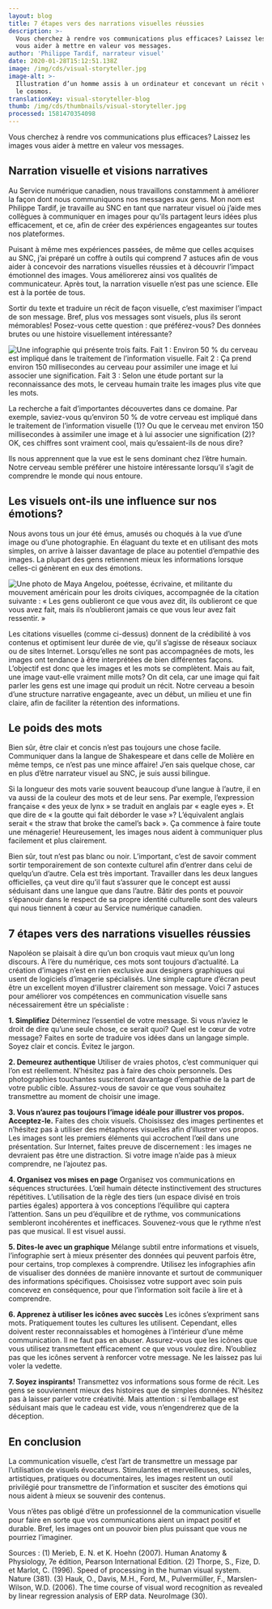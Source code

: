 ```yaml
---
layout: blog
title: 7 étapes vers des narrations visuelles réussies
description: >-
  Vous cherchez à rendre vos communications plus efficaces? Laissez les images
  vous aider à mettre en valeur vos messages.
author: 'Philippe Tardif, narrateur visuel'
date: 2020-01-28T15:12:51.138Z
image: /img/cds/visual-storyteller.jpg
image-alt: >-
  Illustration d’un homme assis à un ordinateur et concevant un récit visuel sur
  le cosmos.
translationKey: visual-storyteller-blog
thumb: /img/cds/thumbnails/visual-storyteller.jpg
processed: 1581470354098
---
```

Vous cherchez à rendre vos communications plus efficaces? Laissez les images vous aider à mettre en valeur vos messages.

## Narration visuelle et visions narratives

Au Service numérique canadien, nous travaillons constamment à améliorer la façon dont nous communiquons nos messages aux gens. Mon nom est Philippe Tardif, je travaille au SNC en tant que narrateur visuel où j’aide mes collègues à communiquer en images pour qu’ils partagent leurs idées plus efficacement, et ce, afin de créer des expériences engageantes sur toutes nos plateformes. 

Puisant à même mes expériences passées, de même que celles acquises au SNC, 
j’ai préparé un coffre à outils qui comprend 7 astuces afin de vous aider à concevoir des narrations visuelles réussies et à découvrir l’impact émotionnel des images. Vous améliorerez ainsi vos qualités de communicateur. Après tout, la narration visuelle n’est pas une science. Elle est à la portée de tous.

Sortir du texte et traduire un récit de façon visuelle, c’est maximiser l’impact de son message. Bref, plus vos messages sont visuels, plus ils seront mémorables! Posez-vous cette question : que préférez-vous? Des données brutes ou une histoire visuellement intéressante?

![Une infographie qui présente trois faits. Fait 1 : Environ 50 % du cerveau est impliqué dans le traitement de l’information visuelle. Fait 2 : Ça prend environ 150 millisecondes au cerveau pour assimiler une image et lui associer une signification. Fait 3 : Selon une étude portant sur la reconnaissance des mots, le cerveau humain traite les images plus vite que les mots.](/img/cds/visual-storyteller-infographic-fr.jpeg)

La recherche a fait d’importantes découvertes dans ce domaine. Par exemple, saviez-vous qu’environ 50 % de votre cerveau est impliqué dans le traitement de l’information visuelle (1)? Ou que le cerveau met environ 150 millisecondes à assimiler une image et à lui associer une signification (2)? OK, ces chiffres sont vraiment cool, mais qu’essaient-ils de nous dire?

Ils nous apprennent que la vue est le sens dominant chez l’être humain. Notre cerveau semble préférer une histoire intéressante lorsqu’il s’agit de comprendre le monde qui nous entoure.

## Les visuels ont-ils une influence sur nos émotions?

Nous avons tous un jour été émus, amusés ou choqués à la vue d’une image ou d’une photographie. En élaguant du texte et en utilisant des mots simples, on arrive à laisser davantage de place au potentiel d’empathie des images. La plupart des gens retiennent mieux les informations lorsque celles-ci génèrent en eux des émotions.

![Une photo de Maya Angelou, poétesse, écrivaine, et militante du mouvement américain pour les droits civiques, accompagnée de la citation suivante : « Les gens oublieront ce que vous avez dit, ils oublieront ce que vous avez fait, mais ils n’oublieront jamais ce que vous leur avez fait ressentir. »](/img/cds/maya-angelou-quote-fr.jpeg)

Les citations visuelles (comme ci-dessus) donnent de la crédibilité à vos contenus et optimisent leur durée de vie, qu’il s’agisse de réseaux sociaux ou de sites Internet. Lorsqu’elles ne sont pas accompagnées de mots, les images ont tendance à être interprétées de bien différentes façons. L’objectif est donc que les images et les mots se complètent. Mais au fait, une image vaut-elle vraiment mille mots? On dit cela, car une image qui fait parler les gens est une image qui produit un récit. Notre cerveau a besoin d’une structure narrative engageante, avec un début, un milieu et une fin claire, afin de faciliter la rétention des informations.  

## Le poids des mots

Bien sûr, être clair et concis n’est pas toujours une chose facile. Communiquer dans la langue de Shakespeare et dans celle de Molière en même temps, ce n’est pas une mince affaire! J’en sais quelque chose, car en plus d’être narrateur visuel au SNC, je suis aussi bilingue.

Si la longueur des mots varie souvent beaucoup d’une langue à l’autre, il en va aussi de la couleur des mots et de leur sens. Par exemple, l’expression française « des yeux de lynx » se traduit en anglais par « eagle eyes ». Et que dire de « la goutte qui fait déborder le vase »? L’équivalent anglais serait « the straw that broke the camel’s back ». Ça commence à faire toute une ménagerie! Heureusement, les images nous aident à communiquer plus facilement et plus clairement.

Bien sûr, tout n’est pas blanc ou noir. L’important, c’est de savoir comment sortir temporairement de son contexte culturel afin d’entrer dans celui de quelqu’un d’autre. Cela est très important. Travailler dans les deux langues officielles, ça veut dire qu’il faut s’assurer que le concept est aussi séduisant dans une langue que dans l’autre. Bâtir des ponts et pouvoir s’épanouir dans le respect de sa propre identité culturelle sont des valeurs qui nous tiennent à cœur au Service numérique canadien.

## 7 étapes vers des narrations visuelles réussies

Napoléon se plaisait à dire qu’un bon croquis vaut mieux qu’un long discours. À l’ère du numérique, ces mots sont toujours d’actualité. La création d’images n’est en rien exclusive aux designers graphiques qui usent de logiciels d’imagerie spécialisés. Une simple capture d’écran peut être un excellent moyen d’illustrer clairement son message. Voici 7 astuces pour améliorer vos compétences en communication visuelle sans nécessairement être un spécialiste : 

**1. Simplifiez**
Déterminez l’essentiel de votre message. Si vous n’aviez le droit de dire qu’une seule chose, ce serait quoi? Quel est le cœur de votre message? Faites en sorte de traduire vos idées dans un langage simple. Soyez clair et concis. Évitez le jargon.

**2. Demeurez authentique** 
Utiliser de vraies photos, c’est communiquer qui l’on est réellement. N’hésitez pas à faire des choix personnels. Des photographies touchantes susciteront davantage d’empathie de la part de votre public cible. Assurez-vous de savoir ce que vous souhaitez transmettre au moment de choisir une image.

**3. Vous n’aurez pas toujours l’image idéale pour illustrer vos propos. Acceptez-le.**
Faites des choix visuels. Choisissez des images pertinentes et n’hésitez pas à utiliser des métaphores visuelles afin d’illustrer vos propos. Les images sont les premiers éléments qui accrochent l’œil dans une présentation. Sur Internet, faites preuve de discernement : les images ne devraient pas être une distraction. Si votre image n’aide pas à mieux comprendre, ne l’ajoutez pas.

**4. Organisez vos mises en page**
Organisez vos communications en séquences structurées. L’œil humain détecte instinctivement des structures répétitives. L’utilisation de la règle des tiers (un espace divisé en trois parties égales) apportera à vos conceptions l’équilibre qui captera l’attention. Sans un peu d’équilibre et de rythme, vos communications sembleront incohérentes et inefficaces. Souvenez-vous que le rythme n’est pas que musical. Il est visuel aussi.

**5. Dites-le avec un graphique**
Mélange subtil entre informations et visuels, l’infographie sert à mieux présenter des données qui peuvent parfois être, pour certains, trop complexes à comprendre. Utilisez les infographies afin de visualiser des données de manière innovante et surtout de communiquer des informations spécifiques. Choisissez votre support avec soin puis concevez en conséquence, pour que l’information soit facile à lire et à comprendre.

**6. Apprenez à utiliser les icônes avec succès**
Les icônes s’expriment sans mots. Pratiquement toutes les cultures les utilisent. Cependant, elles doivent rester reconnaissables et homogènes à l’intérieur d’une même communication. Il ne faut pas en abuser. Assurez-vous que les icônes que vous utilisez transmettent efficacement ce que vous voulez dire. N’oubliez pas que les icônes servent à renforcer votre message. Ne les laissez pas lui voler la vedette.

**7. Soyez inspirants!**
Transmettez vos informations sous forme de récit. Les gens se souviennent mieux des histoires que de simples données. N’hésitez pas à laisser parler votre créativité. Mais attention : si l’emballage est séduisant mais que le cadeau est vide, vous n’engendrerez que de la déception.

## En conclusion

La communication visuelle, c’est l’art de transmettre un message par l’utilisation de visuels évocateurs. Stimulantes et merveilleuses, sociales, artistiques, pratiques ou documentaires, les images restent un outil privilégié pour transmettre de l’information et susciter des émotions qui nous aident à mieux se souvenir des contenus. 

Vous n’êtes pas obligé d’être un professionnel de la communication visuelle pour faire en sorte que vos communications aient un impact positif et durable. Bref, les images ont un pouvoir bien plus puissant que vous ne pourriez l’imaginer.

Sources : (1) Merieb, E. N. et K. Hoehn (2007). Human Anatomy & Physiology, 7e édition, Pearson International Edition. (2) Thorpe, S., Fize, D. et Marlot, C. (1996). Speed of processing in the human visual system. Nature (381). (3) Hauk, O., Davis, M.H., Ford, M., Pulvermüller, F., Marslen-Wilson, W.D. (2006). The time course of visual word recognition as revealed by linear regression analysis of ERP data. NeuroImage (30).

